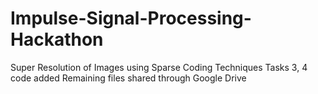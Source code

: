 # Impulse-Signal-Processing-Hackathon
Super Resolution of Images using Sparse Coding Techniques
Tasks 3, 4 code added
Remaining files shared through Google Drive
